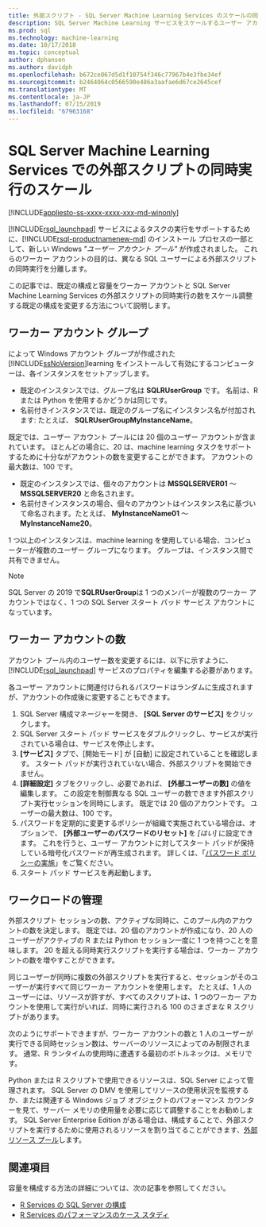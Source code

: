 ```yaml
---
title: 外部スクリプト - SQL Server Machine Learning Services のスケールの同時実行
description: SQL Server Machine Learning サービスをスケールするユーザー アカウント プールや同時実行の並列 R と Python スクリプトの実行を構成します。
ms.prod: sql
ms.technology: machine-learning
ms.date: 10/17/2018
ms.topic: conceptual
author: dphansen
ms.author: davidph
ms.openlocfilehash: b672ce067d5d1f10754f346c77967b4e3fbe34ef
ms.sourcegitcommit: b2464064c0566590e486a3aafae6d67ce2645cef
ms.translationtype: MT
ms.contentlocale: ja-JP
ms.lasthandoff: 07/15/2019
ms.locfileid: "67963168"
---
```

# <a name="scale-concurrent-execution-of-external-scripts-in-sql-server-machine-learning-services"></a>SQL Server Machine Learning Services での外部スクリプトの同時実行のスケール
[!INCLUDE[appliesto-ss-xxxx-xxxx-xxx-md-winonly](../../includes/appliesto-ss-xxxx-xxxx-xxx-md-winonly.md)]

[!INCLUDE[rsql_launchpad](../../includes/rsql-launchpad-md.md)] サービスによるタスクの実行をサポートするために、[!INCLUDE[rsql-productnamenew-md](../../includes/rsql-productnamenew-md.md)] のインストール プロセスの一部として、新しい Windows *"ユーザー アカウント プール"* が作成されました。 これらのワーカー アカウントの目的は、異なる SQL ユーザーによる外部スクリプトの同時実行を分離します。

この記事では、既定の構成と容量をワーカー アカウントと SQL Server Machine Learning Services の外部スクリプトの同時実行の数をスケール調整する既定の構成を変更する方法について説明します。

## <a name="worker-account-group"></a>ワーカー アカウント グループ

によって Windows アカウント グループが作成された[!INCLUDE[ssNoVersion](../../includes/ssnoversion-md.md)]learning をインストールして有効にするコンピューターは、各インスタンスをセットアップします。

- 既定のインスタンスでは、グループ名は **SQLRUserGroup** です。 名前は、R または Python を使用するかどうかは同じです。
- 名前付きインスタンスでは、既定のグループ名にインスタンス名が付加されます: たとえば、 **SQLRUserGroupMyInstanceName**。

既定では、ユーザー アカウント プールには 20 個のユーザー アカウントが含まれています。 ほとんどの場合に、20 は、machine learning タスクをサポートするために十分ながアカウントの数を変更することができます。 アカウントの最大数は、100 です。

- 既定のインスタンスでは、個々のアカウントは **MSSQLSERVER01** ～ **MSSQLSERVER20** と命名されます。
- 名前付きインスタンスの場合、個々のアカウントはインスタンス名に基づいて命名されます。たとえば、 **MyInstanceName01** ～ **MyInstanceName20**。

1 つ以上のインスタンスは、machine learning を使用している場合、コンピューターが複数のユーザー グループになります。 グループは、インスタンス間で共有できません。

> [!Note]
> SQL Server の 2019 で**SQLRUserGroup**は 1 つのメンバーが複数のワーカー アカウントではなく、1 つの SQL Server スタート パッド サービス アカウントになっています。

<a name = "HowToChangeGroup"> </a>

## <a name="number-of-worker-accounts"></a>ワーカー アカウントの数

アカウント プール内のユーザー数を変更するには、以下に示すように、[!INCLUDE[rsql_launchpad](../../includes/rsql-launchpad-md.md)] サービスのプロパティを編集する必要があります。

各ユーザー アカウントに関連付けられるパスワードはランダムに生成されますが、アカウントの作成後に変更することもできます。

1. SQL Server 構成マネージャーを開き、 **[SQL Server のサービス]** をクリックします。
2. SQL Server スタート パッド サービスをダブルクリックし、サービスが実行されている場合は、サービスを停止します。
3.  **[サービス]** タブで、[開始モード] が [自動] に設定されていることを確認します。 スタート パッドが実行されていない場合、外部スクリプトを開始できません。
4.  **[詳細設定]** タブをクリックし、必要であれば、 **[外部ユーザーの数]** の値を編集します。 この設定を制御異なる SQL ユーザーの数できます外部スクリプト実行セッションを同時にします。 既定では 20 個のアカウントです。 ユーザーの最大数は、100 です。
5. パスワードを定期的に変更するポリシーが組織で実施されている場合は、オプションで、 **[外部ユーザーのパスワードのリセット]** を _[はい]_ に設定できます。 これを行うと、ユーザー アカウントに対してスタート パッドが保持している暗号化パスワードが再生成されます。 詳しくは、「[パスワード ポリシーの実施](../security/sql-server-launchpad-service-account.md#bkmk_EnforcePolicy)」をご覧ください。
6.  スタート パッド サービスを再起動します。

## <a name="managing-workloads"></a>ワークロードの管理

外部スクリプト セッションの数、アクティブな同時に、このプール内のアカウントの数を決定します。  既定では、20 個のアカウントが作成になり、20 人のユーザーがアクティブの R または Python セッション一度に 1 つを持つことを意味します。 20 を超える同時実行スクリプトを実行する場合は、ワーカー アカウントの数を増やすことができます。

同じユーザーが同時に複数の外部スクリプトを実行すると、セッションがそのユーザーが実行すべて同じワーカー アカウントを使用します。 たとえば、1 人のユーザーには、リソースが許すが、すべてのスクリプトは、1 つのワーカー アカウントを使用して実行がいれば、同時に実行される 100 のさまざまな R スクリプトがあります。

次のようにサポートできますが、ワーカー アカウントの数と 1 人のユーザーが実行できる同時セッション数は、サーバーのリソースによってのみ制限されます。 通常、R ランタイムの使用時に遭遇する最初のボトルネックは、メモリです。

Python または R スクリプトで使用できるリソースは、SQL Server によって管理されます。 SQL Server の DMV を使用してリソースの使用状況を監視するか、または関連する Windows ジョブ オブジェクトのパフォーマンス カウンターを見て、サーバー メモリの使用量を必要に応じて調整することをお勧めします。 SQL Server Enterprise Edition がある場合は、構成することで、外部スクリプトを実行するために使用されるリソースを割り当てることができます、[外部リソース プール](how-to-create-a-resource-pool.md)します。

## <a name="see-also"></a>関連項目

容量を構成する方法の詳細については、次の記事を参照してください。

- [R Services の SQL Server の構成](../../advanced-analytics/r/sql-server-configuration-r-services.md)
- [R Services のパフォーマンスのケース スタディ](../../advanced-analytics/r/performance-case-study-r-services.md)